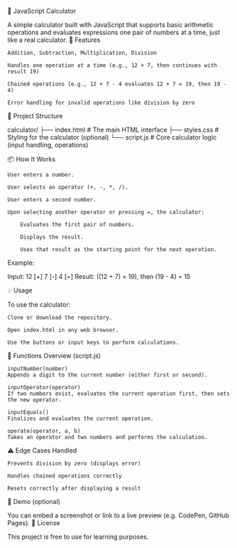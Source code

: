 🧮 JavaScript Calculator

A simple calculator built with JavaScript that supports basic arithmetic operations and evaluates expressions one pair of numbers at a time, just like a real calculator.
🚀 Features

    Addition, Subtraction, Multiplication, Division

    Handles one operation at a time (e.g., 12 + 7, then continues with result 19)

    Chained operations (e.g., 12 + 7 - 4 evaluates 12 + 7 = 19, then 19 - 4)

    Error handling for invalid operations like division by zero

🧱 Project Structure

calculator/
├── index.html       # The main HTML interface
├── styles.css       # Styling for the calculator (optional)
└── script.js        # Core calculator logic (input handling, operations)

📦 How It Works

    User enters a number.

    User selects an operator (+, -, *, /).

    User enters a second number.

    Upon selecting another operator or pressing =, the calculator:

        Evaluates the first pair of numbers.

        Displays the result.

        Uses that result as the starting point for the next operation.

Example:

Input:   12 [+] 7 [-] 4 [=]
Result:  ((12 + 7) = 19), then (19 - 4) = 15

💡 Usage

To use the calculator:

    Clone or download the repository.

    Open index.html in any web browser.

    Use the buttons or input keys to perform calculations.

🔧 Functions Overview (script.js)

    inputNumber(number)
    Appends a digit to the current number (either first or second).

    inputOperator(operator)
    If two numbers exist, evaluates the current operation first, then sets the new operator.

    inputEquals()
    Finalizes and evaluates the current operation.

    operate(operator, a, b)
    Takes an operator and two numbers and performs the calculation.

⚠️ Edge Cases Handled

    Prevents division by zero (displays error)

    Handles chained operations correctly

    Resets correctly after displaying a result

📸 Demo (optional)

You can embed a screenshot or link to a live preview (e.g. CodePen, GitHub Pages).
📄 License

This project is free to use for learning purposes.
